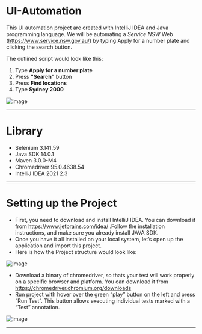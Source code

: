 # UI-Automation

This UI automation project are created with IntelliJ IDEA and Java programming language.
We will be automating a _Service NSW_ Web (https://www.service.nsw.gov.au/) by typing Apply for a number plate and clicking the search button.

The outlined script would look like this:
1. Type **Apply for a number plate**
2. Press **"Search"** button
3. Press **Find locations**
4. Type **Sydney 2000**

![image](https://user-images.githubusercontent.com/92636608/139924331-5f6b8c17-2e8d-477b-946d-691c634d36ed.png)

---

# Library

- Selenium 3.141.59
- Java SDK 14.0.1
- Maven 3.0.0-M4
- Chromedriver 95.0.4638.54
- IntelliJ IDEA 2021 2.3

---

# Setting up the Project

- First, you need to download and install IntelliJ IDEA. You can download it from https://www.jetbrains.com/idea/ .Follow the installation instructions, and make sure you already install JAVA SDK.
- Once you have it all installed on your local system, let’s open up the application and import this project.
- Here is how the Project structure would look like:

![image](https://user-images.githubusercontent.com/92636608/139927130-4e667395-cf75-47d2-9505-8a6cf3e84a96.png)

- Download a binary of chromedriver, so thats your test will work properly on a specific browser and platform. You can download it from https://chromedriver.chromium.org/downloads
- Run project with hover over the green “play” button on the left and press “Run Test”. This button allows executing individual tests marked with a “Test” annotation.

![image](https://user-images.githubusercontent.com/92636608/139928060-b766a64b-b423-4e1e-bb8b-8afe0a4e84aa.png)

---
